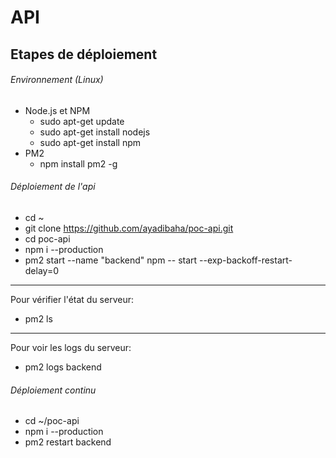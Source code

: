 # API
## Etapes de déploiement
###### Environnement (Linux)
* Node.js et NPM
  - sudo apt-get update
  - sudo apt-get install nodejs
  - sudo apt-get install npm
* PM2 
  - npm install pm2 -g
  
###### Déploiement de l'api
* cd ~
* git clone https://github.com/ayadibaha/poc-api.git
* cd poc-api
* npm i --production
* pm2 start --name "backend" npm -- start --exp-backoff-restart-delay=0
---
Pour vérifier l'état du serveur:
* pm2 ls
---
Pour voir les logs du serveur:
* pm2 logs backend

###### Déploiement continu
* cd ~/poc-api
* npm i --production
* pm2 restart backend
